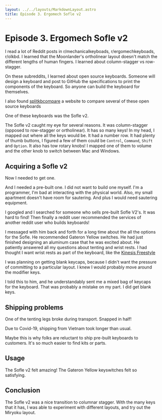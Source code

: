 ```yaml
---
layout: ../../layouts/MarkdownLayout.astro
title: Episode 3. Ergomech Sofle v2
---
```


# Episode 3. Ergomech Sofle v2

I read a lot of Reddit posts in r/mechanicalkeyboads, r/ergomechkeyboads, r/olkbd. I learned that the Moonlander's ortholinear layout doesn't match the different lengths of human fingers. I learned about column-stagger vs row-stagger.

On these subreddits, I learned about open source keyboards. Someone will design a keyboard and post to GitHub the specifications to print the components of the keyboard. So anyone can build the keyboard for themselves.

I also found [splitkbcompare](https://jhelvy.shinyapps.io/splitkbcompare/) a website to compare several of these open source keyboards

One of these keyboards was the Sofle v2.

The Sofle v2 caught my eye for several reasons. It was column-stagger (opposed to row-stagger or ortholinear). It has so many keys! In my head, I mapped out where all the keys would be. It had a number row. It had plenty of thumb buttons, I figured a few of them could be `Control`, `Command`, `Shift` and `Option`. It also has tow rotary knobs! I mapped one of them to volume and the other knob to switch between Mac and Windows.

## Acquiring a Sofle v2

Now I needed to get one.

And I needed a pre-built one. I did not want to build one myself. I'm a programmer, I'm bad at interacting with the physical world. Also, my small apartment doesn't have room for sautering. And plus I would need sautering equipment.

I googled and I searched for someone who sells pre-built Sofle V2's. It was hard to find! Then finally a reddit user recommended the services of another reddit user who builds keyboards!

I messaged with him back and forth for a long time about the all the options for the Sofle. He recommended Gateron Yellow switches. He had just finished designing an aluminum case that he was excited about. He patiently answered all my questions about tenting and wrist rests. I had thought I want wrist rests as part of the keyboard, like the [Kinesis Freestyle](/keyboard/ep1-freestyle)

I was planning on getting blank keycaps, because I didn't want the pressure of committing to a particular layout. I knew I would probably move around the modifier keys.

I told this to him, and he understandably sent me a mixed bag of keycaps for the keyboard. That was probably a mistake on my part. I did get blank keys.

## Shipping problems

One of the tenting legs broke during transport. Snapped in half!

Due to Covid-19, shipping from Vietnam took longer than usual.

Maybe this is why folks are reluctant to ship pre-built keyboards to customers. It's so much easier to find kits or parts.

## Usage

The Sofle v2 felt amazing! The Gateron Yellow keyswitches felt so satisfying.

## Conclusion

The Sofle v2 was a nice transition to columnar stagger. With the many keys that it has, I was able to experiment with different layouts, and try out the Miryoku layout.
